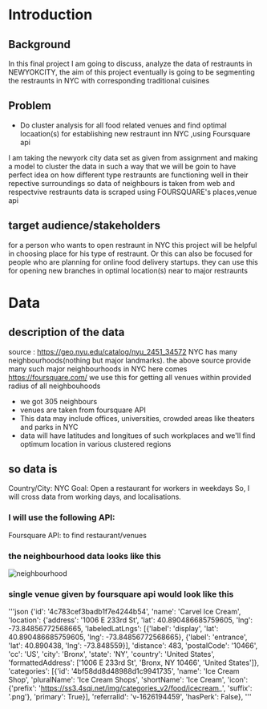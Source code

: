 # Introduction
## Background
In this final project I am going to discuss, analyze the data of restraunts in NEWYOKCITY, the aim of this project eventually is going to be segmenting the restraunts in NYC with corresponding traditional cuisines


## Problem 
- Do cluster analysis for all food related venues and find optimal locaation(s) for establishing new restraunt inn NYC ,using Foursquare api

I am taking the newyork city data set as given from assignment and making a model to cluster the data in such a way that we will be goin to have perfect idea on how different type restraunts are functioning well in their repective surroundings
so data of neighbours is taken from web and respectvive restraunts data is scraped using FOURSQUARE's places,venue api

## target audience/stakeholders
for a person who wants to open restraunt in NYC this project will be helpful in choosing place for his type of restraunt. Or this can also be focused for people who are planning for online food delivery startups. they can use this for opening new branches in optimal location(s) near to major restraunts 

# Data
## description of the data
source :  https://geo.nyu.edu/catalog/nyu_2451_34572
NYC has many neighbourhoods(nothing but major landmarks). the above source provide many such major neighbourhoods in NYC
here comes https://foursquare.com/ we use this for getting all venues within provided radius of all neighbouhoods
- we got 305 neighbours
- venues are taken from foursquare API
- This data may include offices, universities, crowded areas like theaters and parks in NYC
- data will have latitudes and longitues of such workplaces and we'll find optimum location in various clustered regions

## so data is
Country/City: NYC
Goal: Open a restaurant for  workers in weekdays
So, I will cross data from working days, and localisations.

### I will use the following API:
Foursquare API: to find restaurant/venues
### the neighbourhood data looks like this 
![neighbourhood](https://user-images.githubusercontent.com/68729609/125493624-22ae41c8-5e49-4ff1-bbe3-dcbf6f8397ee.png)
### single venue given by foursquare api would look like this
'''json
{'id': '4c783cef3badb1f7e4244b54',
  'name': 'Carvel Ice Cream',
  'location': {'address': '1006 E 233rd St',
   'lat': 40.890486685759605,
   'lng': -73.84856772568665,
   'labeledLatLngs': [{'label': 'display',
     'lat': 40.890486685759605,
     'lng': -73.84856772568665},
    {'label': 'entrance', 'lat': 40.890438, 'lng': -73.848559}],
   'distance': 483,
   'postalCode': '10466',
   'cc': 'US',
   'city': 'Bronx',
   'state': 'NY',
   'country': 'United States',
   'formattedAddress': ['1006 E 233rd St',
    'Bronx, NY 10466',
    'United States']},
  'categories': [{'id': '4bf58dd8d48988d1c9941735',
    'name': 'Ice Cream Shop',
    'pluralName': 'Ice Cream Shops',
    'shortName': 'Ice Cream',
    'icon': {'prefix': 'https://ss3.4sqi.net/img/categories_v2/food/icecream_',
     'suffix': '.png'},
    'primary': True}],
  'referralId': 'v-1626194459',
  'hasPerk': False},
'''
